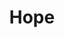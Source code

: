 ---
layout: post
title:  "Hope"
image0: https://farm4.staticflickr.com/3934/15429158381_ab47a5751a_b.jpg
image1:
image2:
thumbnail: https://farm4.staticflickr.com/3840/15220036432_7929163c6a_n.jpg
dimensionX: 25
dimensionY: 11.5
dimensionZ: 3.5
materials: Ambrosia Maple, Walnut, Copper
price: $660
---